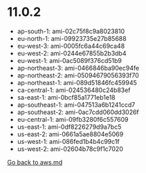 
 # 11.0.2
- ap-south-1: ami-02c75f8c9a8023810
- eu-north-1: ami-09923735e27b85688
- eu-west-3: ami-0005fc6a44c69ca48
- eu-west-2: ami-0244e67855b2b3db4
- eu-west-1: ami-0ac5089f376cd51b9
- ap-northeast-3: ami-0466846ba90ec94fe
- ap-northeast-2: ami-05094679056393f70
- ap-northeast-1: ami-089d51846fc459945
- ca-central-1: ami-024536480c24b83ef
- sa-east-1: ami-0bcf85a1771eb1e18
- ap-southeast-1: ami-047513a6b1241ccd7
- ap-southeast-2: ami-0ac7cdd060dd3026f
- eu-central-1: ami-09fb3280f6c557609
- us-east-1: ami-0df8226279d9a7bc5
- us-east-2: ami-0661a5ae8804e5069
- us-west-1: ami-086fed1b4b4c99c1f
- us-west-2: ami-02604b78c9f1c7020

[Go back to aws.md](../../aws.md) 
